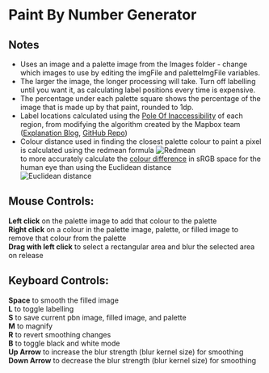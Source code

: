 # Paint By Number Generator

## Notes
* Uses an image and a palette image from the Images folder - change which images to use by editing the imgFile and paletteImgFile variables.  
* The larger the image, the longer processing will take. Turn off labelling until you want it, as calculating label positions every time is expensive.  
* The percentage under each palette square shows the percentage of the image that is made up by that paint, rounded to 1dp.  
* Label locations calculated using the [Pole Of Inaccessibility](https://en.wikipedia.org/wiki/Pole_of_inaccessibility) of each region, from modifying the algorithm created by the Mapbox team ([Explanation Blog](https://blog.mapbox.com/a-new-algorithm-for-finding-a-visual-center-of-a-polygon-7c77e6492fbc), [GitHub Repo](https://github.com/mapbox/polylabel))
* Colour distance used in finding the closest palette colour to paint a pixel is calculated using the redmean formula ![Redmean](https://wikimedia.org/api/rest_v1/media/math/render/svg/95ee06baaa28944c5b1e06876439d1b579cf03c9)  
to more accurately calculate the [colour difference](https://en.wikipedia.org/wiki/Color_difference) in sRGB space for the human eye than using the Euclidean distance  
![Euclidean distance](https://wikimedia.org/api/rest_v1/media/math/render/svg/15763fc04b6dbbc90c64db3b39a1442106a394af)  

## Mouse Controls:  
**Left click** on the palette image to add that colour to the palette  
**Right click** on a colour in the palette image, palette, or filled image to remove that colour from the palette  
**Drag with left click** to select a rectangular area and blur the selected area on release
  
## Keyboard Controls:  
**Space** to smooth the filled image  
**L** to toggle labelling  
**S** to save current pbn image, filled image, and palette  
**M** to magnify  
**R** to revert smoothing changes  
**B** to toggle black and white mode  
**Up Arrow** to increase the blur strength (blur kernel size) for smoothing  
**Down Arrow** to decrease the blur strength (blur kernel size) for smoothing  


